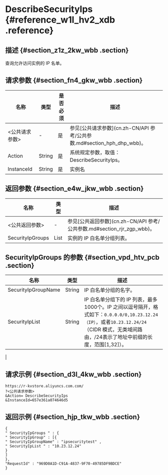 # DescribeSecurityIps {#reference_w1l_hv2_xdb .reference}

## 描述 {#section_z1z_2kw_wbb .section}

查询允许访问实例的 IP 名单。

## 请求参数 {#section_fn4_gkw_wbb .section}

|名称|类型|是否必须|描述|
|--|--|----|--|
|<公共请求参数\>|-|是|参见[公共请求参数](cn.zh-CN/API 参考/公共参数.md#section_hph_dhp_wbb)。|
|Action|String|是|系统规定参数，取值：DescribeSecurityIps。|
|InstanceId|String|是|实例名|

## 返回参数 {#section_e4w_jkw_wbb .section}

|名称|类型|描述|
|--|--|--|
|<公共返回参数\>|-|参见[公共返回参数](cn.zh-CN/API 参考/公共参数.md#section_rjr_zgp_wbb)。|
|SecurityIpGroups|List|实例的 IP 白名单分组列表。|

## SecurityIpGroups 的参数 {#section_vpd_htv_pcb .section}

|名称|类型|描述|
|--|--|--|
|SecurityIpGroupName|String|IP 白名单分组的名字。|
|SecurityIpList|String|IP 白名单分组下的 IP 列表，最多1000个。IP 之间以逗号隔开，格式如下：`0.0.0.0/0,10.23.12.24（IP）`，或者`10.23.12.24/24`（CIDR 模式，无类域间路由，/24表示了地址中前缀的长度，范围\[1,32\]）。

|

## 请求示例 {#section_d3l_4kw_wbb .section}

```
https://r-kvstore.aliyuncs.com.com/
?<公共请求参数>
&Action= DescribeSecurityIps
&InstanceId=657e361a074646d5
```

## 返回示例 {#section_hjp_tkw_wbb .section}

```
{
" SecurityIpGroups " : {
" SecurityIpGroup" : [{
" SecurityIpGroupName" : "ipsecuritytest" ,
" SecurityIpList " : "10.23.12.24"
}
]
},
"RequestId" : "969D0A1D-C91A-4837-9F70-49785DF9BDCE"
}
```

